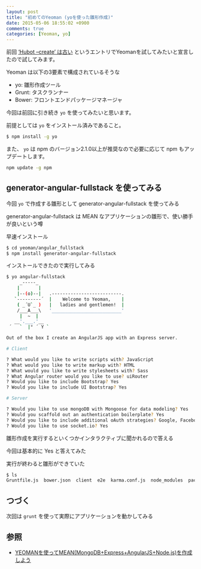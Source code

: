 ```yaml
---
layout: post
title: "初めてのYeoman (yoを使った雛形作成)"
date: 2015-05-06 18:55:02 +0900
comments: true
categories: [Yeoman, yo]
---
```


前回 [‘Hubot –create’ は古い](http://blog.sojiro.me/blog/2015/05/05/hubot-create-is-now-old/) というエントリでYeomanを試してみたいと宣言したので試してみます。

Yeoman は以下の3要素で構成されているそうな

* yo: 雛形作成ツール
* Grunt: タスクランナー
* Bower: フロントエンドパッケージマネージャ

今回は前回に引き続き ``` yo ``` を使ってみたいと思います。

前提としては ``` yo ``` をインストール済みであること。

```bash
$ npm install -g yo
```

また、 ``` yo ``` は npm のバージョン2.1.0以上が推奨なので必要に応じて npm もアップデートします。

```bash
npm update -g npm
```

## generator-angular-fullstack を使ってみる
今回 ``` yo ``` で作成する雛形として generator-angular-fullstack を使ってみる

generator-angular-fullstack は MEAN なアプリケーションの雛形で、使い勝手が良いという噂


早速インストール

```bash
$ cd yeoman/angular_fullstack
$ npm install generator-angular-fullstack
```

インストールできたので実行してみる

```bash
$ yo angular-fullstack
     _-----_
    |       |
    |--(o)--|   .--------------------------.
   `---------´  |    Welcome to Yeoman,    |
    ( _´U`_ )   |   ladies and gentlemen!  |
    /___A___\   '__________________________'
     |  ~  |
   __'.___.'__
 ´   `  |° ´ Y `

Out of the box I create an AngularJS app with an Express server.

# Client

? What would you like to write scripts with? JavaScript
? What would you like to write markup with? HTML
? What would you like to write stylesheets with? Sass
? What Angular router would you like to use? uiRouter
? Would you like to include Bootstrap? Yes
? Would you like to include UI Bootstrap? Yes

# Server

? Would you like to use mongoDB with Mongoose for data modeling? Yes
? Would you scaffold out an authentication boilerplate? Yes
? Would you like to include additional oAuth strategies? Google, Facebook, Twitter
? Would you like to use socket.io? Yes
```

雛形作成を実行するといくつかインタラクティブに聞かれるので答える

今回は基本的に Yes と答えてみた

実行が終わると雛形ができていた

```bash
$ ls
Gruntfile.js  bower.json  client  e2e  karma.conf.js  node_modules  package.json  protractor.conf.js  server
```

## つづく
次回は ``` grunt ``` を使って実際にアプリケーションを動かしてみる

## 参照
* [YEOMANを使ってMEAN(MongoDB+Express+AngularJS+Node.js)を作成しよう](http://blog.chat.ac/yeoman%E3%82%92%E4%BD%BF%E3%81%A3%E3%81%A6meanmongodbexpressangularjsnode-js%E3%82%92%E4%BD%9C%E6%88%90%E3%81%97%E3%82%88%E3%81%86/)


